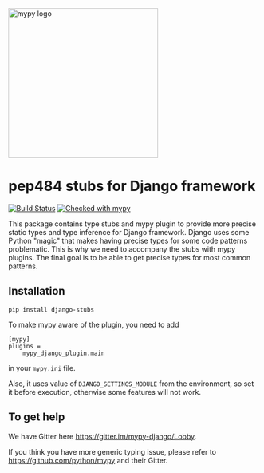 <img src="http://mypy-lang.org/static/mypy_light.svg" alt="mypy logo" width="300px"/>

# pep484 stubs for Django framework

[![Build Status](https://travis-ci.org/mkurnikov/django-stubs.svg?branch=master)](https://travis-ci.org/mkurnikov/django-stubs)
[![Checked with mypy](http://www.mypy-lang.org/static/mypy_badge.svg)](http://mypy-lang.org/)

This package contains type stubs and mypy plugin to provide more precise static types and type inference for Django framework. Django uses some Python "magic" that makes having precise types for some code patterns problematic. This is why we need to accompany the stubs with mypy plugins. The final goal is to be able to get precise types for most common patterns.

## Installation

```
pip install django-stubs
```

To make mypy aware of the plugin, you need to add

```
[mypy]
plugins =
    mypy_django_plugin.main
```

in your `mypy.ini` file.

Also, it uses value of `DJANGO_SETTINGS_MODULE` from the environment, so set it before execution, otherwise some features will not work.

## To get help

We have Gitter here https://gitter.im/mypy-django/Lobby.

If you think you have more generic typing issue, please refer to https://github.com/python/mypy and their Gitter.